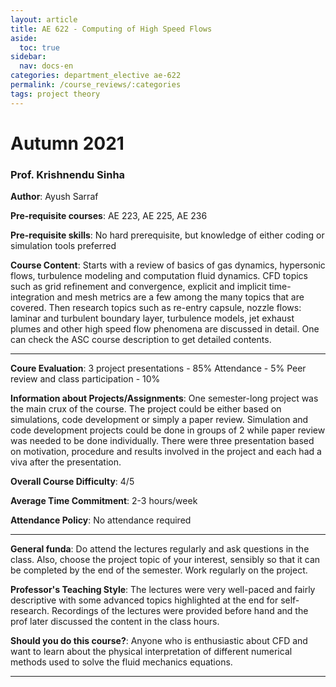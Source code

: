 ```yaml
---
layout: article
title: AE 622 - Computing of High Speed Flows
aside:
  toc: true
sidebar:
  nav: docs-en
categories: department_elective ae-622
permalink: /course_reviews/:categories
tags: project theory
---
```



# Autumn 2021
### Prof. Krishnendu Sinha
**Author**: Ayush Sarraf

**Pre-requisite courses**: AE 223, AE 225, AE 236

**Pre-requisite skills**: No hard prerequisite, but knowledge of either coding or simulation tools preferred

**Course Content**:
Starts with a review of basics of gas dynamics, hypersonic flows, turbulence modeling and computation fluid dynamics. CFD topics such as grid refinement and convergence, explicit and implicit time-integration and mesh metrics are a few among the many topics that are covered. Then research topics such as re-entry capsule, nozzle flows: laminar and turbulent boundary layer, turbulence models, jet exhaust plumes and other high speed flow phenomena are discussed in detail. One can check the ASC course description to get detailed contents.

---

**Coure Evaluation**:
3 project presentations - 85%
Attendance - 5%
Peer review and class participation - 10%

**Information about Projects/Assignments**:
One semester-long project was the main crux of the course. The project could be either based on simulations, code development or simply a paper review. Simulation and code development projects could be done in groups of 2 while paper review was needed to be done individually. There were three presentation based on motivation, procedure and results involved in the project and each had a viva after the presentation.

**Overall Course Difficulty**: 4/5

**Average Time Commitment**:
2-3 hours/week


**Attendance Policy**: No attendance required


---

**General funda**: 
Do attend the lectures regularly and ask questions in the class. Also, choose the project topic of your interest, sensibly so that it can be completed by the end of the semester. Work regularly on the project.

**Professor's Teaching Style**: 
The lectures were very well-paced and fairly descriptive with some advanced topics highlighted at the end for self-research. Recordings of the lectures were provided before hand and the prof later discussed the content in the class hours.

**Should you do this course?**: 
Anyone who is enthusiastic about CFD and want to learn about the physical interpretation of different numerical methods used to solve the fluid mechanics equations.

---

